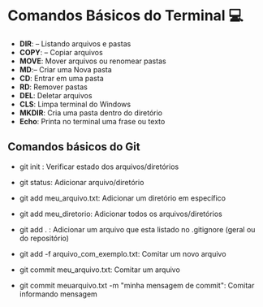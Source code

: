 
# Comandos Básicos do Terminal :computer:



- **DIR**: – Listando arquivos e pastas
- **COPY**: – Copiar arquivos
- **MOVE**: Mover arquivos ou renomear pastas
- **MD**:– Criar uma Nova pasta
- **CD**: Entrar em uma pasta
- **RD**: Remover pastas
- **DEL**: Deletar arquivos
- **CLS**: Limpa terminal do Windows
- **MKDIR**: Cria uma pasta dentro do diretório
- **Echo**: Printa  no terminal uma frase ou texto 



## Comandos básicos do Git



- git init : Verificar estado dos arquivos/diretórios 

- git status: Adicionar arquivo/diretório 

- git add meu_arquivo.txt: Adicionar um diretório em específico

- git add meu_diretorio: Adicionar todos os arquivos/diretórios

- git add .	: Adicionar um arquivo que esta listado no .gitignore (geral ou do repositório)

- git add -f arquivo_com_exemplo.txt: Comitar um novo arquivo

- git commit meu_arquivo.txt: Comitar um arquivo

- git commit meuarquivo.txt -m "minha mensagem de commit": Comitar informando mensagem






